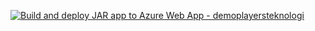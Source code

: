 [![Build and deploy JAR app to Azure Web App - demoplayersteknologi](https://github.com/TheDanishMexican/CI-CD-Maven-Azure/actions/workflows/main_demoplayersteknologi.yml/badge.svg)](https://github.com/TheDanishMexican/CI-CD-Maven-Azure/actions/workflows/main_demoplayersteknologi.yml)
